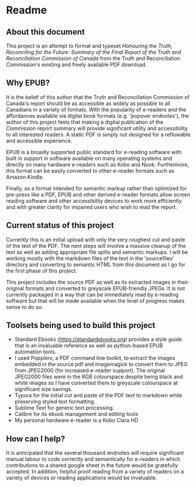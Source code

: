 # Readme

## About this document

This project is an attempt to format and typeset *Honouring the Truth, Reconciling for the Future: Summary of the Final Report of the Truth and Reconciliation Commission of Canada* from the Truth and Reconciliation Commission's existing and freely available PDF download.

## Why EPUB?

It is the belief of this author that the Truth and Reconciliation Commission of Canada's report should be as accessible as widely as possible to all Canadians in a variety of formats. With the popularity of e-readers and the affordances available via digital book formats (e.g. 'popover endnotes'), the author of this project feels that making a digital publication of the Commission report summary will provide significant utility and accessibility to all interested readers. A static PDF is simply not designed for a reflowable and accessible experience.

EPUB is a broadly supported public standard for e-reading software with built in support in software available on many operating systems and directly on many hardware e-readers such as Kobo and Nook. Furthermore, this format can be easily converted to other e-reader formats such as Amazon Kindle.

Finally, as a format intended for semantic markup rather than optimized for pre-press like a PDF, EPUB and other derived e-reader formats allow screen reading software and other accessibility devices to work more efficiently and with greater clarity for impaired users who wish to read the report.

## Current status of this project

Currently this is an initial upload with only the very roughest cut and paste of the text of the PDF. The next steps will involve a massive cleanup of the text as well as adding appropriate file splits and semantic markups. I will be working mostly with the markdown files of the text in the 'sourcefiles' directory and converting to semantic HTML from this document as I go for the first phase of this project.

This project includes the source PDF as well as its extracted images in their original formats and converted to greyscale EPUB-friendly JPEGs. It is not currently packaged in a way that can be immediately read by e-reading software but that will be made available when the level of progress makes sense to do so.

## Toolsets being used to build this project

* Standard Ebooks (https://standardebooks.org) provides a style guide that is an invaluable reference as well as python-based EPUB automation tools.
* I used Popplers, a PDF command line toolkit, to extract the images embedded in the source pdf and imagemagick to convert them to JPEG from JPEG2000 (for increased e-reader support). The original JPEG2000 files were in the RGB colourspace despite being black and white images so I have converted them to greyscale colourspace at significant size savings.
* Typora for the initial cut and paste of the PDF text to markdown while preserving styled text formatting.
* Sublime Text for generic text processing.
* Calibre for its ebook management and editing tools
* My personal hardware e-reader is a Kobo Clara HD


## How can I help?

It is anticipated that the several thousand endnotes will require significant manual labour to code correctly and semantically for e-readers in which contributions to a shared google sheet in the future would be gratefully accepted. In addition, helpful proof reading from a variety of readers on a variety of devices or reading applications would be invaluable.
